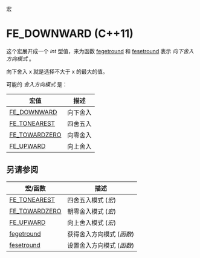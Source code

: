 宏

# FE_DOWNWARD (C++11)

这个宏展开成一个 _int_ 型值，来为函数 [fegetround](fegetround.md) 和 [fesetround](fesetround.md) 表示 _向下舍入方向模式_ 。

向下舍入 x 就是选择不大于 x 的最大的值。

可能的 _舍入方向模式_ 是：

宏值  | 描述
----- | ------
[FE_DOWNWARD](FE_DOWNWARD.md) | 向下舍入
[FE_TONEAREST](FE_TONEAREST.md) | 四舍五入
[FE_TOWARDZERO](FE_TOWARDZERO.md) | 向零舍入
[FE_UPWARD](FE_UPWARD.md) | 向上舍入


## 另请参阅

宏/函数                            | 描述
---------------------------------- | -------------------------
[FE_TONEAREST](FE_TONEAREST.md)   | 四舍五入模式 (_宏_)
[FE_TOWARDZERO](FE_TOWARDZERO.md) | 朝零舍入模式 (_宏_)
[FE_UPWARD](FE_UPWARD.md)         | 向上舍入模式 (_宏_)
[fegetround](fegetround.md)        | 获得舍入方向模式 (_函数_)
[fesetround](fesetround.md)        | 设置舍入方向模式 (_函数_)

